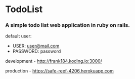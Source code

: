 # TodoList
### A simple todo list web application in ruby on rails.

default user: 
- USER: user@mail.com 
- PASSWORD: password

development - http://frank184.koding.io:3000/

production  - https://safe-reef-4206.herokuapp.com
